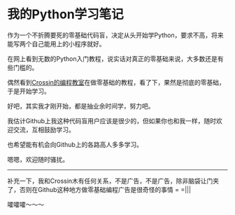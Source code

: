 我的Python学习笔记
====================

作为一个不折腾要死的零基础代码盲，决定从头开始学Python，要求不高，将来能写两个自己能用上的小程序就好。

在网上看到无数的Python入门教程，说实话对真正的零基础来说，大多数还是有些门槛的。

偶然看到[Crossin的编程教室](http://www.crossin.me/)在做零基础的教程，看了下，果然是彻底的零基础，于是开始学习。

好吧，其实我才刚开始，都是抽业余时间学，努力吧。

我估计Github上我这种代码盲用户应该是很少的，但如果你也和我一样，随时欢迎交流，互相鼓励学习。

也希望能有机会向Github上的各路高人多多学习。

嗯嗯，欢迎随时骚扰。

- - -

补充一下，我和Crossin木有任何关系，不是广告，不是广告，除非脑袋让门夹了，否则在Github这种地方做零基础编程广告是很奇怪的事情 = =|||

嚯嚯嚯～～～
